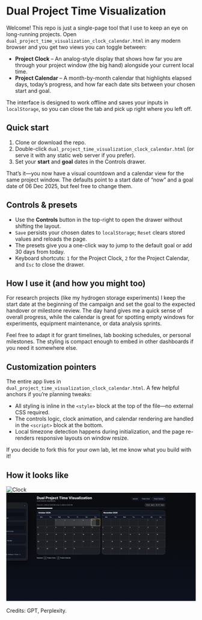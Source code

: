 # Dual Project Time Visualization

Welcome! This repo is just a single-page tool that I use to keep an eye on long-running projects. Open `dual_project_time_visualization_clock_calendar.html` in any modern browser and you get two views you can toggle between:

* **Project Clock** – An analog-style display that shows how far you are through your project window (the big hand) alongside your current local time.
* **Project Calendar** – A month-by-month calendar that highlights elapsed days, today’s progress, and how far each date sits between your chosen start and goal.

The interface is designed to work offline and saves your inputs in `localStorage`, so you can close the tab and pick up right where you left off.

## Quick start

1. Clone or download the repo.
2. Double-click `dual_project_time_visualization_clock_calendar.html` (or serve it with any static web server if you prefer).
3. Set your **start** and **goal** dates in the Controls drawer.

That’s it—you now have a visual countdown and a calendar view for the same project window. The defaults point to a start date of “now” and a goal date of 06 Dec 2025, but feel free to change them.

## Controls & presets

* Use the **Controls** button in the top-right to open the drawer without shifting the layout.
* `Save` persists your chosen dates to `localStorage`; `Reset` clears stored values and reloads the page.
* The presets give you a one-click way to jump to the default goal or add 30 days from today.
* Keyboard shortcuts: `1` for the Project Clock, `2` for the Project Calendar, and `Esc` to close the drawer.

## How I use it (and how you might too)

For research projects (like my hydrogen storage experiments) I keep the start date at the beginning of the campaign and set the goal to the expected handover or milestone review. The day hand gives me a quick sense of overall progress, while the calendar is great for spotting empty windows for experiments, equipment maintenance, or data analysis sprints.

Feel free to adapt it for grant timelines, lab booking schedules, or personal milestones. The styling is compact enough to embed in other dashboards if you need it somewhere else.

## Customization pointers

The entire app lives in `dual_project_time_visualization_clock_calendar.html`. A few helpful anchors if you’re planning tweaks:

* All styling is inline in the `<style>` block at the top of the file—no external CSS required.
* The controls logic, clock animation, and calendar rendering are handled in the `<script>` block at the bottom.
* Local timezone detection happens during initialization, and the page re-renders responsive layouts on window resize.

If you decide to fork this for your own lab, let me know what you build with it!

## How it looks like
![Clock](Images/Clock)
![Calendar](Images/Calendar)

Credits: GPT, Perplexity.

